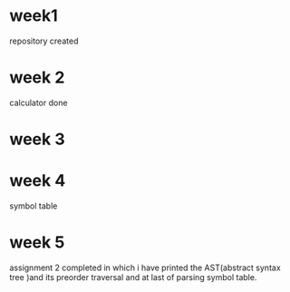 # week1
repository created
# week 2
calculator done
# week 3
# week 4
symbol table
# week 5
assignment 2 completed in which i have printed the AST(abstract syntax tree )and its preorder traversal and at last of parsing symbol table.
